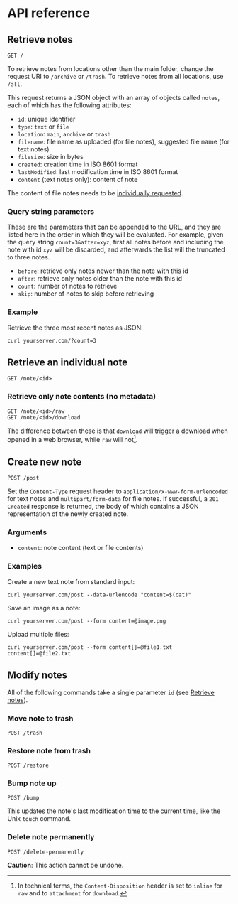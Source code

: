 # API reference

## Retrieve notes
	GET /

To retrieve notes from locations other than the main folder, change the request
URI to `/archive` or `/trash`. To retrieve notes from all locations, use `/all`.

This request returns a JSON object with an array of objects called `notes`, each
of which has the following attributes:

- `id`: unique identifier
- `type`: `text` or `file`
- `location`: `main`, `archive` or `trash`
- `filename`: file name as uploaded (for file notes), suggested file name (for
   text notes)
- `filesize`: size in bytes
- `created`: creation time in ISO 8601 format
- `lastModified`: last modification time in ISO 8601 format
- `content` (text notes only): content of note

The content of file notes needs to be [individually
requested](#retrieve-only-note-contents-no-metadata).

### Query string parameters
These are the parameters that can be appended to the URL, and they are listed
here in the order in which they will be evaluated. For example, given the query
string `count=3&after=xyz`, first all notes before and including the note with
id `xyz` will be discarded, and afterwards the list will the truncated to three
notes.

- `before`: retrieve only notes newer than the note with this id
- `after`: retrieve only notes older than the note with this id
- `count`: number of notes to retrieve
- `skip`: number of notes to skip before retrieving

### Example
Retrieve the three most recent notes as JSON:

	curl yourserver.com/?count=3

## Retrieve an individual note
	GET /note/<id>

### Retrieve only note contents (no metadata)
	GET /note/<id>/raw
	GET /note/<id>/download

The difference between these is that `download` will trigger a download when
opened in a web browser, while `raw` will not[^1].

## Create new note
	POST /post

Set the `Content-Type` request header to `application/x-www-form-urlencoded` for
text notes and `multipart/form-data` for file notes. If successful, a `201
Created` response is returned, the body of which contains a JSON representation
of the newly created note.

### Arguments
- `content`: note content (text or file contents)

### Examples
Create a new text note from standard input:

	curl yourserver.com/post --data-urlencode "content=$(cat)"

Save an image as a note:

	curl yourserver.com/post --form content=@image.png

Upload multiple files:

	curl yourserver.com/post --form content[]=@file1.txt content[]=@file2.txt

## Modify notes
All of the following commands take a single parameter `id` (see [Retrieve
notes](#retrieve-notes)).

### Move note to trash
	POST /trash

### Restore note from trash
	POST /restore

### Bump note up
	POST /bump

This updates the note's last modification time to the current time, like the
Unix `touch` command.

### Delete note permanently
	POST /delete-permanently

**Caution**: This action cannot be undone.

[^1]: In technical terms, the `Content-Disposition` header is set to `inline`
for `raw` and to `attachment` for `download`.
